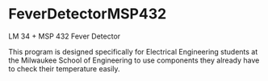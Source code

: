 # FeverDetectorMSP432
LM 34 + MSP 432 Fever Detector

This program is designed specifically for Electrical Engineering students at the Milwaukee School of Engineering to use components they already have to check their temperature easily.
